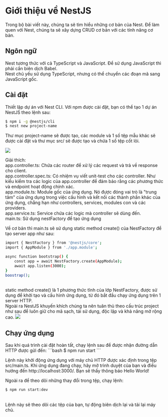 <h1>Giới thiệu về NestJS</h1>
Trong bộ bài viết này, chúng ta sẽ tìm hiểu những cơ bản của Nest. Để làm quen với Nest, chúng ta sẽ xây dựng CRUD cơ bản với các tính năng cơ bản.

<h2>Ngôn ngữ</h2>
Nest tương thức với cả TypeScript và JavaScript. Để sử dụng JavaScript thì phải cần biên dịch Babel. <br>
Nest chủ yếu sử dụng TypeScript, nhưng có thể chuyển các đoạn mã sang JavaScript gốc.

<h2>Cài đặt</h2>
Thiết lập dự án với Nest CLI. Với npm được cài đặt, bạn có thể tạo 1 dự án NestJS theo lệnh sau: <br>

```bash
$ npm i -g @nestjs/cli
$ nest new project-name
```

Thư mục project-name sẽ được tạo, các module và 1 số tệp mẫu khác sẽ được cài đặt và thư mục src/ sẽ được tạo và chứa 1 số tệp cốt lõi. <br>

<img src="https://images.viblo.asia/full/c9b434cd-bb2b-4c88-b8a9-27cd3bc70949.png">

Giải thích: <br>
app.controller.ts: Chứa các router để xử lý các request và trả về response cho client. <br>
app.controller.spec.ts: Có nhiệm vụ viết unit-test cho các controller. Như kiểu kiểm tra các logic của app.controller để đảm bảo rằng các phương thức và endpoint hoạt động chính xác. <br>
app.module.ts: Module gốc của ứng dụng. Nó được đóng vai trò là "trung tâm" của ứng dụng trong việc cấu hình và kết nối các thành phần khác của ứng dụng, chẳng hạn như controllers, services, modules con và các providers. <br>
app.service.ts: Service chứa các logic mà controller sẽ dùng đến. <br>
main.ts: Sử dụng nestFactory để tạo ứng dụng <br>

Về cơ bản thì main.ts sẽ sử dụng static method create() của NestFactory để tạo server app như sau: <br>

```bash
import { NestFactory } from '@nestjs/core';
import { AppModule } from './app.module';

async function bootstrap() {
    const app = await NestFactory.create(AppModule);
    await app.listen(3000);
}
boostrap();
```
<br>
static method create() là 1 phương thức tĩnh của lớp NestFactory, được sử dụng để khởi tạo và cấu hình ứng dụng, từ đó bắt đầu chạy ứng dụng trên 1 server HTTP. <br>
Ngoài ra NestJS khuyến khích chúng ta nên tuân thủ theo cấu trúc project như sau để luôn giữ cho mã sạch, tái sử dụng, độc lập và khả năng mở rộng cao.

<img src="https://images.viblo.asia/full/55e76541-b477-4b79-abef-6961e7599c5c.png">

<h2>Chạy ứng dụng</h2>
Sau khi quá trình cài đặt hoàn tất, chạy lệnh sau để được nhận đường dẫn HTTP được gửi đến:
```bash
$ npm run start
```

<br>

Lệnh này khởi động ứng dụng với máy chủ HTTP được xác định trong tệp src/main.ts. Khi ứng dụng đang chạy, hãy mở trình duyệt của bạn và điều hướng đến http://localhost:3000/. Bạn sẽ thấy thông báo Hello World! <br>

Ngoài ra để theo dõi những thay đổi trong tệp, chạy lệnh:
```bash
$ npm run start:dev
```

<br>
Lệnh này sẽ theo dõi các tệp của bạn, tự động biên dịch lại và tải lại máy chủ.